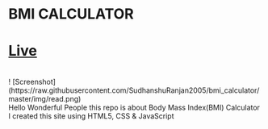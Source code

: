# BMI CALCULATOR
# [Live](https://netbmicalculator.netlify.app/)
<br>
! [Screenshot](https://raw.githubusercontent.com/SudhanshuRanjan2005/bmi_calculator/master/img/read.png)
<br>
Hello Wonderful People this repo is about Body Mass Index(BMI) Calculator
<br>
I created this site using HTML5, CSS & JavaScript
